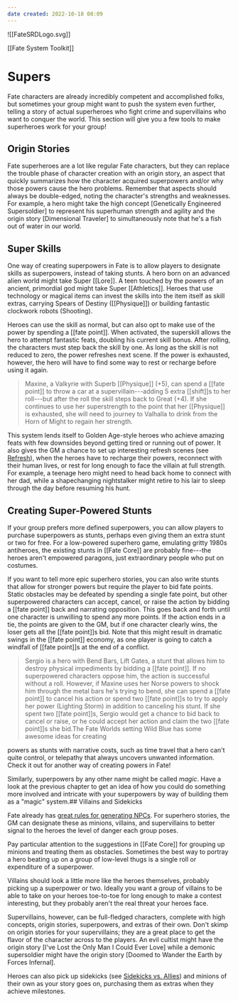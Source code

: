 ```yaml
---
date created: 2022-10-18 08:09
---
```


![[FateSRDLogo.svg]]

[[Fate System Toolkit]]

# Supers

Fate characters are already incredibly competent and accomplished folks,
but sometimes your group might want to push the system even further,
telling a story of actual superheroes who fight crime and supervillains
who want to conquer the world. This section will give you a few tools to
make superheroes work for your group!

## Origin Stories

Fate superheroes are a lot like regular Fate characters, but they can
replace the trouble phase of character creation with an origin story, an
aspect that quickly summarizes how the character acquired superpowers
and/or why those powers cause the hero problems. Remember that aspects
should always be double-edged, noting the character's strengths and
weaknesses. For example, a hero might take the high concept [Genetically
Engineered Supersoldier] to represent his superhuman strength
and agility and the origin story [Dimensional Traveler] to
simultaneously note that he's a fish out of water in our world.

## Super Skills

One way of creating superpowers in Fate is to allow players to designate
skills as superpowers, instead of taking stunts. A hero born on an
advanced alien world might take Super [[Lore]]. A teen touched by the powers
of an ancient, primordial god might take Super [[Athletics]]. Heroes that
use technology or magical items can invest the skills into the item
itself as skill extras, carrying Spears of Destiny ([[Physique]]) or
building fantastic clockwork robots (Shooting).

Heroes can use the skill as normal, but can also opt to make use of the
power by spending a [[fate point]]. When activated, the superskill allows
the hero to attempt fantastic feats, doubling his current skill bonus.
After rolling, the characters must step back the skill by one. As long
as the skill is not reduced to zero, the power refreshes next scene. If
the power is exhausted, however, the hero will have to find some way to
rest or recharge before using it again.

> Maxine, a Valkyrie with Superb [[Physique]] (+5), can spend a [[fate point]]
> to throw a car at a supervillain---adding 5 extra [[shift]]s to her
> roll---but after the roll the skill steps back to Great (+4). If she
> continues to use her superstrength to the point that her [[Physique]] is
> exhausted, she will need to journey to Valhalla to drink from the Horn
> of Might to regain her strength.

This system lends itself to Golden Age-style heroes who achieve amazing
feats with few downsides beyond getting tired or running out of power.
It also gives the GM a chance to set up interesting refresh scenes (see
[Refresh](../refresh/index.html)), when the heroes have to recharge
their powers, reconnect with their human lives, or rest for long enough
to face the villain at full strength. For example, a teenage hero might
need to head back home to connect with her dad, while a shapechanging
nightstalker might retire to his lair to sleep through the day before
resuming his hunt.

## Creating Super-Powered Stunts

If your group prefers more defined superpowers, you can allow players to
purchase superpowers as stunts, perhaps even giving them an extra stunt
or two for free. For a low-powered superhero game, emulating gritty
1980s antiheroes, the existing stunts in [[Fate Core]] are probably
fine---the heroes aren't empowered paragons, just extraordinary people
who put on costumes.

If you want to tell more epic superhero stories, you can also write
stunts that allow for stronger powers but require the player to bid fate
points. Static obstacles may be defeated by spending a single fate
point, but other superpowered characters can accept, cancel, or raise
the action by bidding a [[fate point]] back and narrating opposition. This
goes back and forth until one character is unwilling to spend any more
points. If the action ends in a tie, the points are given to the GM, but
if one character clearly wins, the loser gets all the [[fate point]]s bid.
Note that this might result in dramatic swings in the [[fate point]]
economy, as one player is going to catch a windfall of [[fate point]]s at
the end of a conflict.

> Sergio is a hero with Bend Bars, Lift Gates, a stunt that allows him
> to destroy physical impediments by bidding a [[fate point]]. If no
> superpowered characters oppose him, the action is successful without a
> roll. However, if Maxine uses her Norse powers to shock him through
> the metal bars he's trying to bend, she can spend a [[fate point]] to
> cancel his action or spend two [[fate point]]s to try to apply her power
> (Lighting Storm) in addition to canceling his stunt. If she spent two
> [[fate point]]s, Sergio would get a chance to bid back to cancel or raise,
> or he could accept her action and claim the two [[fate point]]s she bid.The Fate Worlds setting Wild Blue has some awesome ideas for creating

powers as stunts with narrative costs, such as time travel that a hero
can't quite control, or telepathy that always uncovers unwanted
information. Check it out for another way of creating powers in Fate!

Similarly, superpowers by any other name might be called _magic_. Have a
look at the previous chapter to get an idea of how you could do
something more involved and intricate with your superpowers by way of
building them as a "magic" system.## Villains and Sidekicks

Fate already has [great rules for generating
NPCs](https://fate-core/creating-and-playing-opposition/index.html). For
superhero stories, the GM can designate these as minions, villains, and
supervillains to better signal to the heroes the level of danger each
group poses.

Pay particular attention to the suggestions in [[Fate Core]] for grouping up
minions and treating them as obstacles. Sometimes the best way to
portray a hero beating up on a group of low-level thugs is a single roll
or expenditure of a superpower.

Villains should look a little more like the heroes themselves, probably
picking up a superpower or two. Ideally you want a group of villains to
be able to take on your heroes toe-to-toe for long enough to make a
contest interesting, but they probably aren't the real threat your
heroes face.

Supervillains, however, can be full-fledged characters, complete with
high concepts, origin stories, superpowers, and extras of their own.
Don't skimp on origin stories for your supervillains; they are a great
place to get the flavor of the character across to the players. An evil
cultist might have the origin story [I've Lost the Only Man I Could Ever
Love] while a demonic supersoldier might have the origin story
[Doomed to Wander the Earth by Forces Infernal].

Heroes can also pick up sidekicks (see [Sidekicks vs.
Allies](../sidekicks-vs-allies/index.html)) and minions of their own as
your story goes on, purchasing them as extras when they achieve
milestones.

